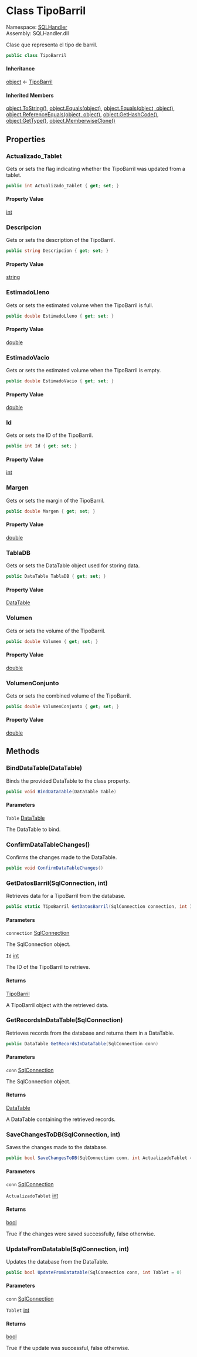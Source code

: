 # <a id="SQLHandler_TipoBarril"></a> Class TipoBarril

Namespace: [SQLHandler](SQLHandler.md)  
Assembly: SQLHandler.dll  

Clase que representa el tipo de barril.

```csharp
public class TipoBarril
```

#### Inheritance

[object](https://learn.microsoft.com/dotnet/api/system.object) ← 
[TipoBarril](SQLHandler.TipoBarril.md)

#### Inherited Members

[object.ToString\(\)](https://learn.microsoft.com/dotnet/api/system.object.tostring), 
[object.Equals\(object\)](https://learn.microsoft.com/dotnet/api/system.object.equals\#system\-object\-equals\(system\-object\)), 
[object.Equals\(object, object\)](https://learn.microsoft.com/dotnet/api/system.object.equals\#system\-object\-equals\(system\-object\-system\-object\)), 
[object.ReferenceEquals\(object, object\)](https://learn.microsoft.com/dotnet/api/system.object.referenceequals), 
[object.GetHashCode\(\)](https://learn.microsoft.com/dotnet/api/system.object.gethashcode), 
[object.GetType\(\)](https://learn.microsoft.com/dotnet/api/system.object.gettype), 
[object.MemberwiseClone\(\)](https://learn.microsoft.com/dotnet/api/system.object.memberwiseclone)

## Properties

### <a id="SQLHandler_TipoBarril_Actualizado_Tablet"></a> Actualizado\_Tablet

Gets or sets the flag indicating whether the TipoBarril was updated from a tablet.

```csharp
public int Actualizado_Tablet { get; set; }
```

#### Property Value

 [int](https://learn.microsoft.com/dotnet/api/system.int32)

### <a id="SQLHandler_TipoBarril_Descripcion"></a> Descripcion

Gets or sets the description of the TipoBarril.

```csharp
public string Descripcion { get; set; }
```

#### Property Value

 [string](https://learn.microsoft.com/dotnet/api/system.string)

### <a id="SQLHandler_TipoBarril_EstimadoLleno"></a> EstimadoLleno

Gets or sets the estimated volume when the TipoBarril is full.

```csharp
public double EstimadoLleno { get; set; }
```

#### Property Value

 [double](https://learn.microsoft.com/dotnet/api/system.double)

### <a id="SQLHandler_TipoBarril_EstimadoVacio"></a> EstimadoVacio

Gets or sets the estimated volume when the TipoBarril is empty.

```csharp
public double EstimadoVacio { get; set; }
```

#### Property Value

 [double](https://learn.microsoft.com/dotnet/api/system.double)

### <a id="SQLHandler_TipoBarril_Id"></a> Id

Gets or sets the ID of the TipoBarril.

```csharp
public int Id { get; set; }
```

#### Property Value

 [int](https://learn.microsoft.com/dotnet/api/system.int32)

### <a id="SQLHandler_TipoBarril_Margen"></a> Margen

Gets or sets the margin of the TipoBarril.

```csharp
public double Margen { get; set; }
```

#### Property Value

 [double](https://learn.microsoft.com/dotnet/api/system.double)

### <a id="SQLHandler_TipoBarril_TablaDB"></a> TablaDB

Gets or sets the DataTable object used for storing data.

```csharp
public DataTable TablaDB { get; set; }
```

#### Property Value

 [DataTable](https://learn.microsoft.com/dotnet/api/system.data.datatable)

### <a id="SQLHandler_TipoBarril_Volumen"></a> Volumen

Gets or sets the volume of the TipoBarril.

```csharp
public double Volumen { get; set; }
```

#### Property Value

 [double](https://learn.microsoft.com/dotnet/api/system.double)

### <a id="SQLHandler_TipoBarril_VolumenConjunto"></a> VolumenConjunto

Gets or sets the combined volume of the TipoBarril.

```csharp
public double VolumenConjunto { get; set; }
```

#### Property Value

 [double](https://learn.microsoft.com/dotnet/api/system.double)

## Methods

### <a id="SQLHandler_TipoBarril_BindDataTable_System_Data_DataTable_"></a> BindDataTable\(DataTable\)

Binds the provided DataTable to the class property.

```csharp
public void BindDataTable(DataTable Table)
```

#### Parameters

`Table` [DataTable](https://learn.microsoft.com/dotnet/api/system.data.datatable)

The DataTable to bind.

### <a id="SQLHandler_TipoBarril_ConfirmDataTableChanges"></a> ConfirmDataTableChanges\(\)

Confirms the changes made to the DataTable.

```csharp
public void ConfirmDataTableChanges()
```

### <a id="SQLHandler_TipoBarril_GetDatosBarril_System_Data_SqlClient_SqlConnection_System_Int32_"></a> GetDatosBarril\(SqlConnection, int\)

Retrieves data for a TipoBarril from the database.

```csharp
public static TipoBarril GetDatosBarril(SqlConnection connection, int Id)
```

#### Parameters

`connection` [SqlConnection](https://learn.microsoft.com/dotnet/api/system.data.sqlclient.sqlconnection)

The SqlConnection object.

`Id` [int](https://learn.microsoft.com/dotnet/api/system.int32)

The ID of the TipoBarril to retrieve.

#### Returns

 [TipoBarril](SQLHandler.TipoBarril.md)

A TipoBarril object with the retrieved data.

### <a id="SQLHandler_TipoBarril_GetRecordsInDataTable_System_Data_SqlClient_SqlConnection_"></a> GetRecordsInDataTable\(SqlConnection\)

Retrieves records from the database and returns them in a DataTable.

```csharp
public DataTable GetRecordsInDataTable(SqlConnection conn)
```

#### Parameters

`conn` [SqlConnection](https://learn.microsoft.com/dotnet/api/system.data.sqlclient.sqlconnection)

The SqlConnection object.

#### Returns

 [DataTable](https://learn.microsoft.com/dotnet/api/system.data.datatable)

A DataTable containing the retrieved records.

### <a id="SQLHandler_TipoBarril_SaveChangesToDB_System_Data_SqlClient_SqlConnection_System_Int32_"></a> SaveChangesToDB\(SqlConnection, int\)

Saves the changes made to the database.

```csharp
public bool SaveChangesToDB(SqlConnection conn, int ActualizadoTablet = 0)
```

#### Parameters

`conn` [SqlConnection](https://learn.microsoft.com/dotnet/api/system.data.sqlclient.sqlconnection)

`ActualizadoTablet` [int](https://learn.microsoft.com/dotnet/api/system.int32)

#### Returns

 [bool](https://learn.microsoft.com/dotnet/api/system.boolean)

True if the changes were saved successfully, false otherwise.

### <a id="SQLHandler_TipoBarril_UpdateFromDatatable_System_Data_SqlClient_SqlConnection_System_Int32_"></a> UpdateFromDatatable\(SqlConnection, int\)

Updates the database from the DataTable.

```csharp
public bool UpdateFromDatatable(SqlConnection conn, int Tablet = 0)
```

#### Parameters

`conn` [SqlConnection](https://learn.microsoft.com/dotnet/api/system.data.sqlclient.sqlconnection)

`Tablet` [int](https://learn.microsoft.com/dotnet/api/system.int32)

#### Returns

 [bool](https://learn.microsoft.com/dotnet/api/system.boolean)

True if the update was successful, false otherwise.

